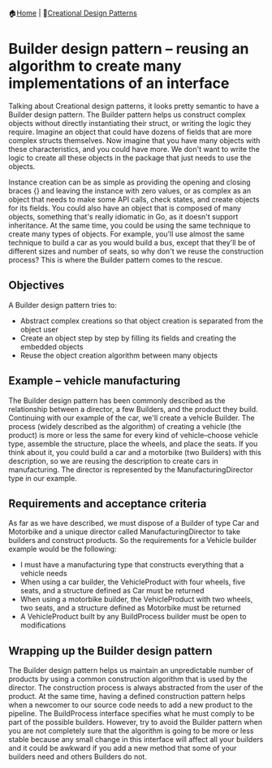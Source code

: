 :house:[Home](https://github.com/DevilsTear/go-design-patterns/ "Table of Contents") | :file_folder:[Creational Design Patterns](https://github.com/DevilsTear/go-design-patterns/tree/main/gang-of-four/creational/ "Creational Design Patterns Table of Contents")
# Builder design pattern – reusing an algorithm to create many implementations of an interface
Talking about Creational design patterns, it looks pretty semantic to have a Builder design
pattern. The Builder pattern helps us construct complex objects without directly
instantiating their struct, or writing the logic they require. Imagine an object that could have
dozens of fields that are more complex structs themselves. Now imagine that you have
many objects with these characteristics, and you could have more. We don't want to write
the logic to create all these objects in the package that just needs to use the objects.

Instance creation can be as simple as providing the opening and closing braces {} and
leaving the instance with zero values, or as complex as an object that needs to make some
API calls, check states, and create objects for its fields. You could also have an object that is
composed of many objects, something that's really idiomatic in Go, as it doesn't support
inheritance.
At the same time, you could be using the same technique to create many types of objects.
For example, you'll use almost the same technique to build a car as you would build a bus,
except that they'll be of different sizes and number of seats, so why don't we reuse the
construction process? This is where the Builder pattern comes to the rescue.
## Objectives
A Builder design pattern tries to:
- Abstract complex creations so that object creation is separated from the object user
- Create an object step by step by filling its fields and creating the embedded objects
- Reuse the object creation algorithm between many objects

## Example – vehicle manufacturing
The Builder design pattern has been commonly described as the relationship between a
director, a few Builders, and the product they build. Continuing with our example of the
car, we'll create a vehicle Builder. The process (widely described as the algorithm) of
creating a vehicle (the product) is more or less the same for every kind of vehicle–choose
vehicle type, assemble the structure, place the wheels, and place the seats. If you think
about it, you could build a car and a motorbike (two Builders) with this description, so we
are reusing the description to create cars in manufacturing. The director is represented by
the ManufacturingDirector type in our example.

## Requirements and acceptance criteria
As far as we have described, we must dispose of a Builder of type Car and Motorbike and
a unique director called ManufacturingDirector to take builders and construct products.
So the requirements for a Vehicle builder example would be the following:
- I must have a manufacturing type that constructs everything that a vehicle needs 
- When using a car builder, the VehicleProduct with four wheels, five seats, and a structure defined as Car must be returned
- When using a motorbike builder, the VehicleProduct with two wheels, two
seats, and a structure defined as Motorbike must be returned
- A VehicleProduct built by any BuildProcess builder must be open to modifications

## Wrapping up the Builder design pattern
The Builder design pattern helps us maintain an unpredictable number of products by
using a common construction algorithm that is used by the director. The construction
process is always abstracted from the user of the product.
At the same time, having a defined construction pattern helps when a newcomer to our
source code needs to add a new product to the pipeline. The BuildProcess interface
specifies what he must comply to be part of the possible builders.
However, try to avoid the Builder pattern when you are not completely sure that the
algorithm is going to be more or less stable because any small change in this interface will
affect all your builders and it could be awkward if you add a new method that some of your
builders need and others Builders do not.